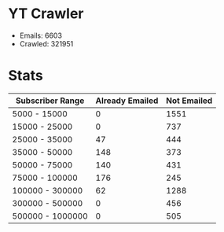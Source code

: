 # YT Crawler
- Emails: 6603
- Crawled: 321951

# Stats
| Subscriber Range  | Already Emailed | Not Emailed |
|-------|-------|-------|
| 5000 - 15000 | 0 | 1551 |
| 15000 - 25000 | 0 | 737 |
| 25000 - 35000 | 47 | 444 |
| 35000 - 50000 | 148 | 373 |
| 50000 - 75000 | 140 | 431 |
| 75000 - 100000 | 176 | 245 |
| 100000 - 300000 | 62 | 1288 |
| 300000 - 500000 | 0 | 456 |
| 500000 - 1000000 | 0 | 505 |
